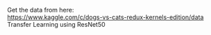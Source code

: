 Get the data from here:  
https://www.kaggle.com/c/dogs-vs-cats-redux-kernels-edition/data
Transfer Learning using ResNet50
